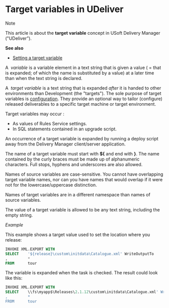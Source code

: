 # Target variables in UDeliver

> [!NOTE]
> This article is about the **target variable** concept in USoft Delivery Manager ("UDeliver”).

**See also**

- [Setting a target variable](/docs/Continuous%20delivery/Delivery%20Manager%20basic%20procedures/Setting%20a%20target%20variable.md)

A  *variable* is a variable element in a text string that is given a value ( = that is expanded; of which the name is substituted by a value) at a later time than when the text string is declared.

A  *target variable* is a text string that is expanded *after* it is handed to other environments than Development (the "targets"). The sole purpose of target variables is [configuration](/docs/Continuous%20delivery/Understanding%20USoft%20Delivery%20Manager/Release%20management%20Configure%20phase.md). They provide an optional way to tailor (configure) released deliverables to a specific target machine or target environment.

Target variables may occur :

- As values of Rules Service settings.
- In SQL statements contained in an upgrade script.

An occurrence of a target variable is expanded by running a deploy script away from the Delivery Manager client/server application.

The name of a target variable must start with **${** and end with **}**. The name contained by the curly braces must be made up of alphanumeric characters. Full stops, hyphens and underscores are also allowed.

Names of source variables are case-sensitive. You cannot have overlapping target variable names, nor can you have names that would overlap if it were not for the lowercase/uppercase distinction.

Names of target variables are in a different namespace than names of source variables.

The value of a target variable is allowed to be any text string, including the empty string.

*Example*

This example shows a target value used to set the location where you release:

```sql
INVOKE XML.EXPORT WITH
SELECT    '${release}\custom\initdata\Catalogue.xml' WriteOutputTo
,         *
FROM      tour

```

The variable is expanded when the task is checked. The result could look like this:

```sql
INVOKE XML.EXPORT WITH
SELECT    \\fs\myapp$\Releases\2.1.12\custom\initdata\Catalogue.xml' WriteOutputTo
,         *
FROM      tour

```